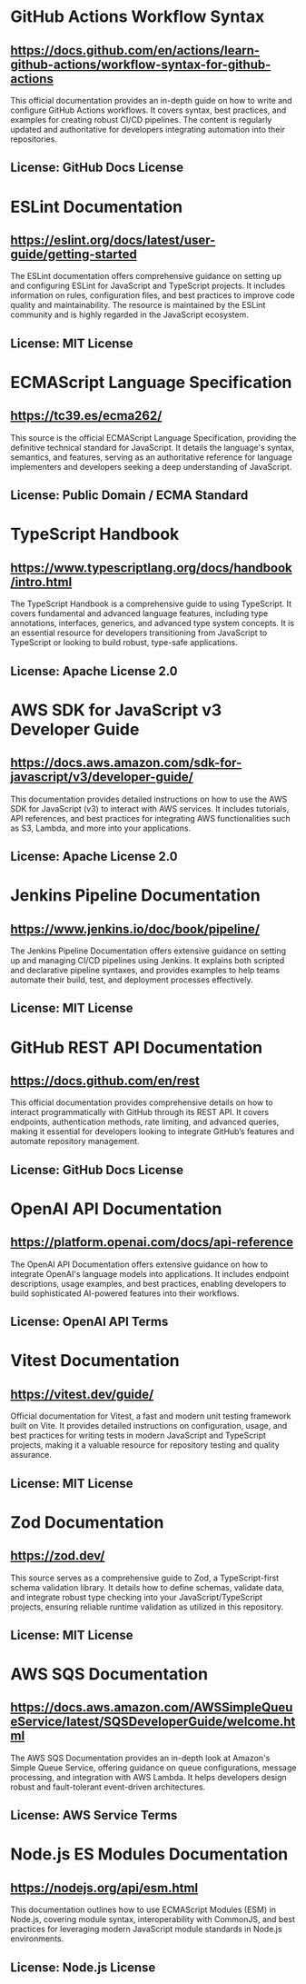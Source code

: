 # GitHub Actions Workflow Syntax
## https://docs.github.com/en/actions/learn-github-actions/workflow-syntax-for-github-actions
This official documentation provides an in-depth guide on how to write and configure GitHub Actions workflows. It covers syntax, best practices, and examples for creating robust CI/CD pipelines. The content is regularly updated and authoritative for developers integrating automation into their repositories.
## License: GitHub Docs License

# ESLint Documentation
## https://eslint.org/docs/latest/user-guide/getting-started
The ESLint documentation offers comprehensive guidance on setting up and configuring ESLint for JavaScript and TypeScript projects. It includes information on rules, configuration files, and best practices to improve code quality and maintainability. The resource is maintained by the ESLint community and is highly regarded in the JavaScript ecosystem.
## License: MIT License

# ECMAScript Language Specification
## https://tc39.es/ecma262/
This source is the official ECMAScript Language Specification, providing the definitive technical standard for JavaScript. It details the language's syntax, semantics, and features, serving as an authoritative reference for language implementers and developers seeking a deep understanding of JavaScript.
## License: Public Domain / ECMA Standard

# TypeScript Handbook
## https://www.typescriptlang.org/docs/handbook/intro.html
The TypeScript Handbook is a comprehensive guide to using TypeScript. It covers fundamental and advanced language features, including type annotations, interfaces, generics, and advanced type system concepts. It is an essential resource for developers transitioning from JavaScript to TypeScript or looking to build robust, type-safe applications.
## License: Apache License 2.0

# AWS SDK for JavaScript v3 Developer Guide
## https://docs.aws.amazon.com/sdk-for-javascript/v3/developer-guide/
This documentation provides detailed instructions on how to use the AWS SDK for JavaScript (v3) to interact with AWS services. It includes tutorials, API references, and best practices for integrating AWS functionalities such as S3, Lambda, and more into your applications.
## License: Apache License 2.0

# Jenkins Pipeline Documentation
## https://www.jenkins.io/doc/book/pipeline/
The Jenkins Pipeline Documentation offers extensive guidance on setting up and managing CI/CD pipelines using Jenkins. It explains both scripted and declarative pipeline syntaxes, and provides examples to help teams automate their build, test, and deployment processes effectively.
## License: MIT License

# GitHub REST API Documentation
## https://docs.github.com/en/rest
This official documentation provides comprehensive details on how to interact programmatically with GitHub through its REST API. It covers endpoints, authentication methods, rate limiting, and advanced queries, making it essential for developers looking to integrate GitHub’s features and automate repository management.
## License: GitHub Docs License

# OpenAI API Documentation
## https://platform.openai.com/docs/api-reference
The OpenAI API Documentation offers extensive guidance on how to integrate OpenAI's language models into applications. It includes endpoint descriptions, usage examples, and best practices, enabling developers to build sophisticated AI-powered features into their workflows.
## License: OpenAI API Terms

# Vitest Documentation
## https://vitest.dev/guide/
Official documentation for Vitest, a fast and modern unit testing framework built on Vite. It provides detailed instructions on configuration, usage, and best practices for writing tests in modern JavaScript and TypeScript projects, making it a valuable resource for repository testing and quality assurance.
## License: MIT License

# Zod Documentation
## https://zod.dev/
This source serves as a comprehensive guide to Zod, a TypeScript-first schema validation library. It details how to define schemas, validate data, and integrate robust type checking into your JavaScript/TypeScript projects, ensuring reliable runtime validation as utilized in this repository.
## License: MIT License

# AWS SQS Documentation
## https://docs.aws.amazon.com/AWSSimpleQueueService/latest/SQSDeveloperGuide/welcome.html
The AWS SQS Documentation provides an in-depth look at Amazon's Simple Queue Service, offering guidance on queue configurations, message processing, and integration with AWS Lambda. It helps developers design robust and fault-tolerant event-driven architectures.
## License: AWS Service Terms

# Node.js ES Modules Documentation
## https://nodejs.org/api/esm.html
This documentation outlines how to use ECMAScript Modules (ESM) in Node.js, covering module syntax, interoperability with CommonJS, and best practices for leveraging modern JavaScript module standards in Node.js environments.
## License: Node.js License